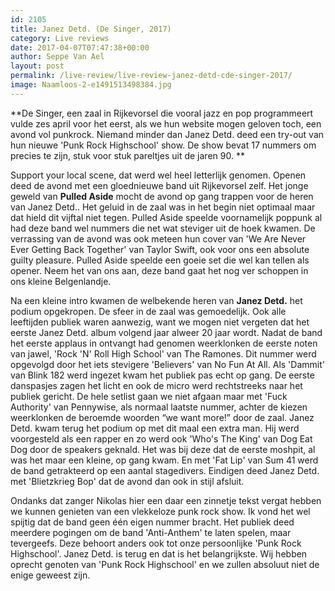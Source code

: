 ```yaml
---
id: 2105
title: Janez Detd. (De Singer, 2017)
category: Live reviews
date: 2017-04-07T07:47:38+00:00
author: Seppe Van Ael
layout: post
permalink: /live-review/live-review-janez-detd-cde-singer-2017/
image: Naamloos-2-e1491513498384.jpg
---
```

**De Singer, een zaal in Rijkevorsel die vooral jazz en pop programmeert vulde zes april voor het eerst, als we hun website mogen geloven toch, een avond vol punkrock. Niemand minder dan Janez Detd. deed een try-out van hun nieuwe 'Punk Rock Highschool' show. De show bevat 17 nummers om precies te zijn, stuk voor stuk pareltjes uit de jaren 90. **

Support your local scene, dat werd wel heel letterlijk genomen. Openen deed de avond met een gloednieuwe band uit Rijkevorsel zelf. Het jonge geweld van **Pulled Aside** mocht de avond op gang trappen voor de heren van Janez Detd.. Het geluid in de zaal was in het begin niet optimaal maar dat hield dit vijftal niet tegen. Pulled Aside speelde voornamelijk poppunk al had deze band wel nummers die net wat steviger uit de hoek kwamen. De verrassing van de avond was ook meteen hun cover van 'We Are Never Ever Getting Back Together' van Taylor Swift, ook voor ons een absolute guilty pleasure. Pulled Aside speelde een goeie set die wel kan tellen als opener. Neem het van ons aan, deze band gaat het nog ver schoppen in ons kleine Belgenlandje.

Na een kleine intro kwamen de welbekende heren van **Janez Detd.** het podium opgekropen. De sfeer in de zaal was gemoedelijk. Ook alle leeftijden publiek waren aanwezig, want we mogen niet vergeten dat het eerste Janez Detd. album volgend jaar alweer 20 jaar wordt. Nadat de band het eerste applaus in ontvangt had genomen weerklonken de eerste noten van jawel, 'Rock 'N' Roll High School' van The Ramones. Dit nummer werd opgevolgd door het iets stevigere 'Believers' van No Fun At All. Als 'Dammit' van Blink 182 werd ingezet kwam het publiek pas echt op gang. De eerste danspasjes zagen het licht en ook de micro werd rechtstreeks naar het publiek gericht. De hele setlist gaan we niet afgaan maar met 'Fuck Authority' van Pennywise, als normaal laatste nummer, achter de kiezen weerklonken de beroemde woorden &#8220;we want more!&#8221; door de zaal. Janez Detd. kwam terug het podium op met dit maal een extra man. Hij werd voorgesteld als een rapper en zo werd ook 'Who's The King' van Dog Eat Dog door de speakers geknald. Het was bij deze dat de eerste moshpit, al was het maar een kleine, op gang kwam. En met 'Fat Lip' van Sum 41 werd de band getrakteerd op een aantal stagedivers. Eindigen deed Janez Detd. met 'Blietzkrieg Bop' dat de avond dan ook in stijl afsluit.

Ondanks dat zanger Nikolas hier een daar een zinnetje tekst vergat hebben we kunnen genieten van een vlekkeloze punk rock show. Ik vond het wel spijtig dat de band geen één eigen nummer bracht. Het publiek deed meerdere pogingen om de band 'Anti-Anthem' te laten spelen, maar tevergeefs. Deze behoort anders ook tot onze persoonlijke 'Punk Rock Highschool'. Janez Detd. is terug en dat is het belangrijkste. Wij hebben oprecht genoten van 'Punk Rock Highschool' en we zullen absoluut niet de enige geweest zijn.
